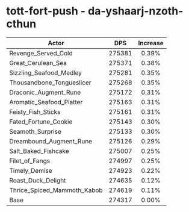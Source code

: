 # tott-fort-push - da-yshaarj-nzoth-cthun
| Actor | DPS | Increase |
|---|:---:|:---:|
|Revenge_Served_Cold|275381|0.39%|
|Great_Cerulean_Sea|275371|0.38%|
|Sizzling_Seafood_Medley|275281|0.35%|
|Thousandbone_Tongueslicer|275268|0.35%|
|Draconic_Augment_Rune|275172|0.31%|
|Aromatic_Seafood_Platter|275163|0.31%|
|Feisty_Fish_Sticks|275161|0.31%|
|Fated_Fortune_Cookie|275143|0.30%|
|Seamoth_Surprise|275133|0.30%|
|Dreambound_Augment_Rune|275126|0.29%|
|Salt_Baked_Fishcake|275007|0.25%|
|Filet_of_Fangs|274997|0.25%|
|Timely_Demise|274923|0.22%|
|Roast_Duck_Delight|274635|0.12%|
|Thrice_Spiced_Mammoth_Kabob|274619|0.11%|
|Base|274317|0.00%|
